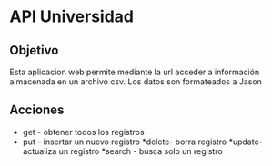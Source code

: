 # API Universidad
## Objetivo
Esta aplicacion web permite 
mediante la url acceder a información almacenada en un archivo csv.
Los datos son formateados a Jason
## Acciones
 * get - obtener todos los registros
* put - insertar un nuevo registro
*delete- borra registro
*update- actualiza un registro
*search - busca solo un registro

